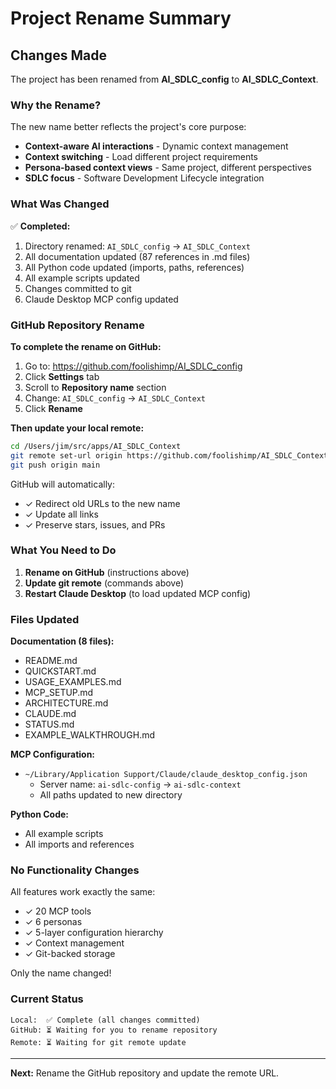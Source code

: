 # Project Rename Summary

## Changes Made

The project has been renamed from **AI_SDLC_config** to **AI_SDLC_Context**.

### Why the Rename?

The new name better reflects the project's core purpose:
- **Context-aware AI interactions** - Dynamic context management
- **Context switching** - Load different project requirements
- **Persona-based context views** - Same project, different perspectives
- **SDLC focus** - Software Development Lifecycle integration

### What Was Changed

✅ **Completed:**
1. Directory renamed: `AI_SDLC_config` → `AI_SDLC_Context`
2. All documentation updated (87 references in .md files)
3. All Python code updated (imports, paths, references)
4. All example scripts updated
5. Changes committed to git
6. Claude Desktop MCP config updated

### GitHub Repository Rename

**To complete the rename on GitHub:**

1. Go to: https://github.com/foolishimp/AI_SDLC_config
2. Click **Settings** tab
3. Scroll to **Repository name** section
4. Change: `AI_SDLC_config` → `AI_SDLC_Context`
5. Click **Rename**

**Then update your local remote:**

```bash
cd /Users/jim/src/apps/AI_SDLC_Context
git remote set-url origin https://github.com/foolishimp/AI_SDLC_Context.git
git push origin main
```

GitHub will automatically:
- ✓ Redirect old URLs to the new name
- ✓ Update all links
- ✓ Preserve stars, issues, and PRs

### What You Need to Do

1. **Rename on GitHub** (instructions above)
2. **Update git remote** (commands above)
3. **Restart Claude Desktop** (to load updated MCP config)

### Files Updated

**Documentation (8 files):**
- README.md
- QUICKSTART.md
- USAGE_EXAMPLES.md
- MCP_SETUP.md
- ARCHITECTURE.md
- CLAUDE.md
- STATUS.md
- EXAMPLE_WALKTHROUGH.md

**MCP Configuration:**
- `~/Library/Application Support/Claude/claude_desktop_config.json`
  - Server name: `ai-sdlc-config` → `ai-sdlc-context`
  - All paths updated to new directory

**Python Code:**
- All example scripts
- All imports and references

### No Functionality Changes

All features work exactly the same:
- ✓ 20 MCP tools
- ✓ 6 personas
- ✓ 5-layer configuration hierarchy
- ✓ Context management
- ✓ Git-backed storage

Only the name changed!

### Current Status

```
Local:  ✅ Complete (all changes committed)
GitHub: ⏳ Waiting for you to rename repository
Remote: ⏳ Waiting for git remote update
```

---

**Next:** Rename the GitHub repository and update the remote URL.
